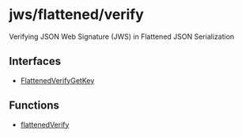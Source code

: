 # jws/flattened/verify

Verifying JSON Web Signature (JWS) in Flattened JSON Serialization

## Interfaces

- [FlattenedVerifyGetKey](interfaces/FlattenedVerifyGetKey.md)

## Functions

- [flattenedVerify](functions/flattenedVerify.md)
